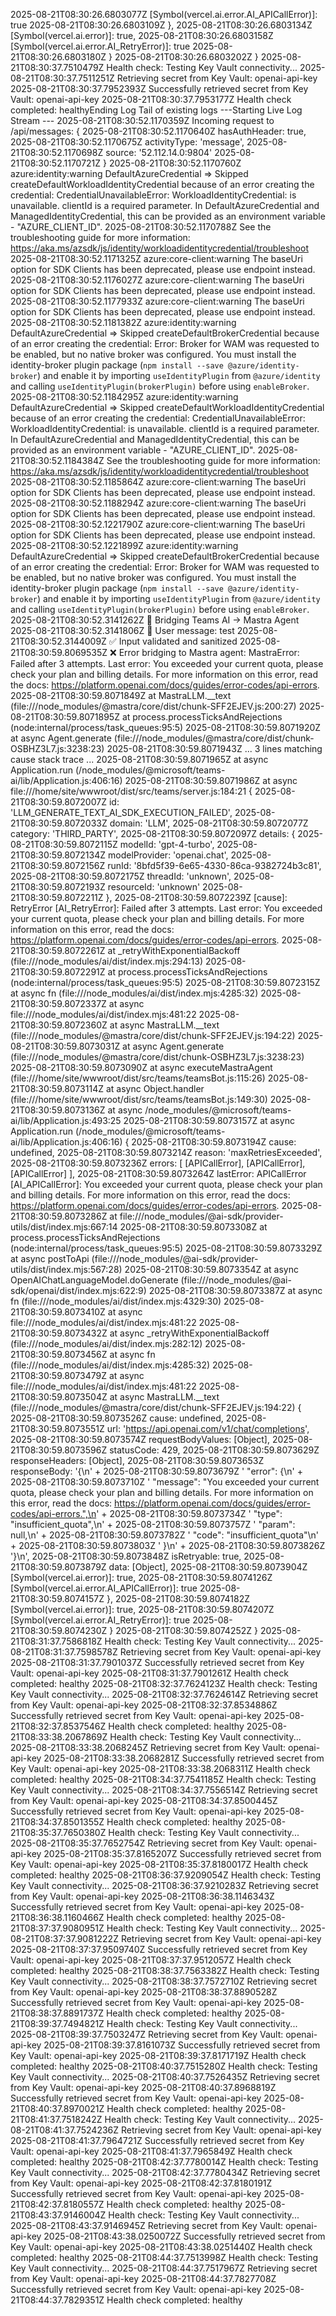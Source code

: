2025-08-21T08:30:26.6803077Z       [Symbol(vercel.ai.error.AI_APICallError)]: true
2025-08-21T08:30:26.6803109Z     },
2025-08-21T08:30:26.6803134Z     [Symbol(vercel.ai.error)]: true,
2025-08-21T08:30:26.6803158Z     [Symbol(vercel.ai.error.AI_RetryError)]: true
2025-08-21T08:30:26.6803180Z   }
2025-08-21T08:30:26.6803202Z }
2025-08-21T08:30:37.7510479Z Health check: Testing Key Vault connectivity...
2025-08-21T08:30:37.7511251Z Retrieving secret from Key Vault: openai-api-key
2025-08-21T08:30:37.7952393Z Successfully retrieved secret from Key Vault: openai-api-key
2025-08-21T08:30:37.7953177Z Health check completed: healthyEnding Log Tail of existing logs ---Starting Live Log Stream ---
2025-08-21T08:30:52.1170359Z Incoming request to /api/messages: {
2025-08-21T08:30:52.1170640Z   hasAuthHeader: true,
2025-08-21T08:30:52.1170675Z   activityType: 'message',
2025-08-21T08:30:52.1170698Z   source: '52.112.14.0:9804'
2025-08-21T08:30:52.1170721Z }
2025-08-21T08:30:52.1170760Z azure:identity:warning DefaultAzureCredential => Skipped createDefaultWorkloadIdentityCredential because of an error creating the credential: CredentialUnavailableError: WorkloadIdentityCredential: is unavailable. clientId is a required parameter. In DefaultAzureCredential and ManagedIdentityCredential, this can be provided as an environment variable - "AZURE_CLIENT_ID".
2025-08-21T08:30:52.1170788Z         See the troubleshooting guide for more information: https://aka.ms/azsdk/js/identity/workloadidentitycredential/troubleshoot
2025-08-21T08:30:52.1171325Z azure:core-client:warning The baseUri option for SDK Clients has been deprecated, please use endpoint instead.
2025-08-21T08:30:52.1176027Z azure:core-client:warning The baseUri option for SDK Clients has been deprecated, please use endpoint instead.
2025-08-21T08:30:52.1177933Z azure:core-client:warning The baseUri option for SDK Clients has been deprecated, please use endpoint instead.
2025-08-21T08:30:52.1181382Z azure:identity:warning DefaultAzureCredential => Skipped createDefaultBrokerCredential because of an error creating the credential: Error: Broker for WAM was requested to be enabled, but no native broker was configured. You must install the identity-broker plugin package (`npm install --save @azure/identity-broker`) and enable it by importing `useIdentityPlugin` from `@azure/identity` and calling `useIdentityPlugin(brokerPlugin)` before using `enableBroker`.
2025-08-21T08:30:52.1184295Z azure:identity:warning DefaultAzureCredential => Skipped createDefaultWorkloadIdentityCredential because of an error creating the credential: CredentialUnavailableError: WorkloadIdentityCredential: is unavailable. clientId is a required parameter. In DefaultAzureCredential and ManagedIdentityCredential, this can be provided as an environment variable - "AZURE_CLIENT_ID".
2025-08-21T08:30:52.1184384Z         See the troubleshooting guide for more information: https://aka.ms/azsdk/js/identity/workloadidentitycredential/troubleshoot
2025-08-21T08:30:52.1185864Z azure:core-client:warning The baseUri option for SDK Clients has been deprecated, please use endpoint instead.
2025-08-21T08:30:52.1188294Z azure:core-client:warning The baseUri option for SDK Clients has been deprecated, please use endpoint instead.
2025-08-21T08:30:52.1221790Z azure:core-client:warning The baseUri option for SDK Clients has been deprecated, please use endpoint instead.
2025-08-21T08:30:52.1221899Z azure:identity:warning DefaultAzureCredential => Skipped createDefaultBrokerCredential because of an error creating the credential: Error: Broker for WAM was requested to be enabled, but no native broker was configured. You must install the identity-broker plugin package (`npm install --save @azure/identity-broker`) and enable it by importing `useIdentityPlugin` from `@azure/identity` and calling `useIdentityPlugin(brokerPlugin)` before using `enableBroker`.
2025-08-21T08:30:52.3141262Z 🔄 Bridging Teams AI → Mastra Agent
2025-08-21T08:30:52.3141806Z 📝 User message: test
2025-08-21T08:30:52.3144009Z ✅ Input validated and sanitized
2025-08-21T08:30:59.8069535Z ❌ Error bridging to Mastra agent: MastraError: Failed after 3 attempts. Last error: You exceeded your current quota, please check your plan and billing details. For more information on this error, read the docs: https://platform.openai.com/docs/guides/error-codes/api-errors.
2025-08-21T08:30:59.8071849Z     at MastraLLM.__text (file:///node_modules/@mastra/core/dist/chunk-SFF2EJEV.js:200:27)
2025-08-21T08:30:59.8071895Z     at process.processTicksAndRejections (node:internal/process/task_queues:95:5)
2025-08-21T08:30:59.8071920Z     at async Agent.generate (file:///node_modules/@mastra/core/dist/chunk-OSBHZ3L7.js:3238:23)
2025-08-21T08:30:59.8071943Z     ... 3 lines matching cause stack trace ...
2025-08-21T08:30:59.8071965Z     at async Application.run (/node_modules/@microsoft/teams-ai/lib/Application.js:406:16)
2025-08-21T08:30:59.8071986Z     at async file:///home/site/wwwroot/dist/src/teams/server.js:184:21 {
2025-08-21T08:30:59.8072007Z   id: 'LLM_GENERATE_TEXT_AI_SDK_EXECUTION_FAILED',
2025-08-21T08:30:59.8072033Z   domain: 'LLM',
2025-08-21T08:30:59.8072077Z   category: 'THIRD_PARTY',
2025-08-21T08:30:59.8072097Z   details: {
2025-08-21T08:30:59.8072115Z     modelId: 'gpt-4-turbo',
2025-08-21T08:30:59.8072134Z     modelProvider: 'openai.chat',
2025-08-21T08:30:59.8072156Z     runId: '8bfd5f39-6e65-4330-86ca-9382724b3c81',
2025-08-21T08:30:59.8072175Z     threadId: 'unknown',
2025-08-21T08:30:59.8072193Z     resourceId: 'unknown'
2025-08-21T08:30:59.8072211Z   },
2025-08-21T08:30:59.8072239Z   [cause]: RetryError [AI_RetryError]: Failed after 3 attempts. Last error: You exceeded your current quota, please check your plan and billing details. For more information on this error, read the docs: https://platform.openai.com/docs/guides/error-codes/api-errors.
2025-08-21T08:30:59.8072261Z       at _retryWithExponentialBackoff (file:///node_modules/ai/dist/index.mjs:294:13)
2025-08-21T08:30:59.8072291Z       at process.processTicksAndRejections (node:internal/process/task_queues:95:5)
2025-08-21T08:30:59.8072315Z       at async fn (file:///node_modules/ai/dist/index.mjs:4285:32)
2025-08-21T08:30:59.8072337Z       at async file:///node_modules/ai/dist/index.mjs:481:22
2025-08-21T08:30:59.8072360Z       at async MastraLLM.__text (file:///node_modules/@mastra/core/dist/chunk-SFF2EJEV.js:194:22)
2025-08-21T08:30:59.8073031Z       at async Agent.generate (file:///node_modules/@mastra/core/dist/chunk-OSBHZ3L7.js:3238:23)
2025-08-21T08:30:59.8073090Z       at async executeMastraAgent (file:///home/site/wwwroot/dist/src/teams/teamsBot.js:115:26)
2025-08-21T08:30:59.8073114Z       at async Object.handler (file:///home/site/wwwroot/dist/src/teams/teamsBot.js:149:30)
2025-08-21T08:30:59.8073136Z       at async /node_modules/@microsoft/teams-ai/lib/Application.js:493:25
2025-08-21T08:30:59.8073157Z       at async Application.run (/node_modules/@microsoft/teams-ai/lib/Application.js:406:16) {
2025-08-21T08:30:59.8073194Z     cause: undefined,
2025-08-21T08:30:59.8073214Z     reason: 'maxRetriesExceeded',
2025-08-21T08:30:59.8073236Z     errors: [ [APICallError], [APICallError], [APICallError] ],
2025-08-21T08:30:59.8073264Z     lastError: APICallError [AI_APICallError]: You exceeded your current quota, please check your plan and billing details. For more information on this error, read the docs: https://platform.openai.com/docs/guides/error-codes/api-errors.
2025-08-21T08:30:59.8073286Z         at file:///node_modules/@ai-sdk/provider-utils/dist/index.mjs:667:14
2025-08-21T08:30:59.8073308Z         at process.processTicksAndRejections (node:internal/process/task_queues:95:5)
2025-08-21T08:30:59.8073329Z         at async postToApi (file:///node_modules/@ai-sdk/provider-utils/dist/index.mjs:567:28)
2025-08-21T08:30:59.8073354Z         at async OpenAIChatLanguageModel.doGenerate (file:///node_modules/@ai-sdk/openai/dist/index.mjs:622:9)
2025-08-21T08:30:59.8073387Z         at async fn (file:///node_modules/ai/dist/index.mjs:4329:30)
2025-08-21T08:30:59.8073410Z         at async file:///node_modules/ai/dist/index.mjs:481:22
2025-08-21T08:30:59.8073432Z         at async _retryWithExponentialBackoff (file:///node_modules/ai/dist/index.mjs:282:12)
2025-08-21T08:30:59.8073456Z         at async fn (file:///node_modules/ai/dist/index.mjs:4285:32)
2025-08-21T08:30:59.8073479Z         at async file:///node_modules/ai/dist/index.mjs:481:22
2025-08-21T08:30:59.8073504Z         at async MastraLLM.__text (file:///node_modules/@mastra/core/dist/chunk-SFF2EJEV.js:194:22) {
2025-08-21T08:30:59.8073526Z       cause: undefined,
2025-08-21T08:30:59.8073551Z       url: 'https://api.openai.com/v1/chat/completions',
2025-08-21T08:30:59.8073574Z       requestBodyValues: [Object],
2025-08-21T08:30:59.8073596Z       statusCode: 429,
2025-08-21T08:30:59.8073629Z       responseHeaders: [Object],
2025-08-21T08:30:59.8073653Z       responseBody: '{\n' +
2025-08-21T08:30:59.8073679Z         '    "error": {\n' +
2025-08-21T08:30:59.8073710Z         '        "message": "You exceeded your current quota, please check your plan and billing details. For more information on this error, read the docs: https://platform.openai.com/docs/guides/error-codes/api-errors.",\n' +
2025-08-21T08:30:59.8073734Z         '        "type": "insufficient_quota",\n' +
2025-08-21T08:30:59.8073757Z         '        "param": null,\n' +
2025-08-21T08:30:59.8073782Z         '        "code": "insufficient_quota"\n' +
2025-08-21T08:30:59.8073803Z         '    }\n' +
2025-08-21T08:30:59.8073826Z         '}\n',
2025-08-21T08:30:59.8073848Z       isRetryable: true,
2025-08-21T08:30:59.8073879Z       data: [Object],
2025-08-21T08:30:59.8073904Z       [Symbol(vercel.ai.error)]: true,
2025-08-21T08:30:59.8074126Z       [Symbol(vercel.ai.error.AI_APICallError)]: true
2025-08-21T08:30:59.8074157Z     },
2025-08-21T08:30:59.8074182Z     [Symbol(vercel.ai.error)]: true,
2025-08-21T08:30:59.8074207Z     [Symbol(vercel.ai.error.AI_RetryError)]: true
2025-08-21T08:30:59.8074230Z   }
2025-08-21T08:30:59.8074252Z }
2025-08-21T08:31:37.7586818Z Health check: Testing Key Vault connectivity...
2025-08-21T08:31:37.7598578Z Retrieving secret from Key Vault: openai-api-key
2025-08-21T08:31:37.7901037Z Successfully retrieved secret from Key Vault: openai-api-key
2025-08-21T08:31:37.7901261Z Health check completed: healthy
2025-08-21T08:32:37.7624123Z Health check: Testing Key Vault connectivity...
2025-08-21T08:32:37.7624614Z Retrieving secret from Key Vault: openai-api-key
2025-08-21T08:32:37.8534886Z Successfully retrieved secret from Key Vault: openai-api-key
2025-08-21T08:32:37.8537546Z Health check completed: healthy
2025-08-21T08:33:38.2067869Z Health check: Testing Key Vault connectivity...
2025-08-21T08:33:38.2068245Z Retrieving secret from Key Vault: openai-api-key
2025-08-21T08:33:38.2068281Z Successfully retrieved secret from Key Vault: openai-api-key
2025-08-21T08:33:38.2068311Z Health check completed: healthy
2025-08-21T08:34:37.7541185Z Health check: Testing Key Vault connectivity...
2025-08-21T08:34:37.7556514Z Retrieving secret from Key Vault: openai-api-key
2025-08-21T08:34:37.8500445Z Successfully retrieved secret from Key Vault: openai-api-key
2025-08-21T08:34:37.8501355Z Health check completed: healthy
2025-08-21T08:35:37.7650380Z Health check: Testing Key Vault connectivity...
2025-08-21T08:35:37.7652754Z Retrieving secret from Key Vault: openai-api-key
2025-08-21T08:35:37.8165207Z Successfully retrieved secret from Key Vault: openai-api-key
2025-08-21T08:35:37.8180017Z Health check completed: healthy
2025-08-21T08:36:37.9209054Z Health check: Testing Key Vault connectivity...
2025-08-21T08:36:37.9210283Z Retrieving secret from Key Vault: openai-api-key
2025-08-21T08:36:38.1146343Z Successfully retrieved secret from Key Vault: openai-api-key
2025-08-21T08:36:38.1160466Z Health check completed: healthy
2025-08-21T08:37:37.9080951Z Health check: Testing Key Vault connectivity...
2025-08-21T08:37:37.9081222Z Retrieving secret from Key Vault: openai-api-key
2025-08-21T08:37:37.9509740Z Successfully retrieved secret from Key Vault: openai-api-key
2025-08-21T08:37:37.9512057Z Health check completed: healthy
2025-08-21T08:38:37.7563382Z Health check: Testing Key Vault connectivity...
2025-08-21T08:38:37.7572710Z Retrieving secret from Key Vault: openai-api-key
2025-08-21T08:38:37.8890528Z Successfully retrieved secret from Key Vault: openai-api-key
2025-08-21T08:38:37.8891737Z Health check completed: healthy
2025-08-21T08:39:37.7494821Z Health check: Testing Key Vault connectivity...
2025-08-21T08:39:37.7503247Z Retrieving secret from Key Vault: openai-api-key
2025-08-21T08:39:37.8161073Z Successfully retrieved secret from Key Vault: openai-api-key
2025-08-21T08:39:37.8171719Z Health check completed: healthy
2025-08-21T08:40:37.7515280Z Health check: Testing Key Vault connectivity...
2025-08-21T08:40:37.7526435Z Retrieving secret from Key Vault: openai-api-key
2025-08-21T08:40:37.8968819Z Successfully retrieved secret from Key Vault: openai-api-key
2025-08-21T08:40:37.8970021Z Health check completed: healthy
2025-08-21T08:41:37.7518242Z Health check: Testing Key Vault connectivity...
2025-08-21T08:41:37.7524236Z Retrieving secret from Key Vault: openai-api-key
2025-08-21T08:41:37.7964721Z Successfully retrieved secret from Key Vault: openai-api-key
2025-08-21T08:41:37.7965849Z Health check completed: healthy
2025-08-21T08:42:37.7780014Z Health check: Testing Key Vault connectivity...
2025-08-21T08:42:37.7780434Z Retrieving secret from Key Vault: openai-api-key
2025-08-21T08:42:37.8180191Z Successfully retrieved secret from Key Vault: openai-api-key
2025-08-21T08:42:37.8180557Z Health check completed: healthy
2025-08-21T08:43:37.9146004Z Health check: Testing Key Vault connectivity...
2025-08-21T08:43:37.9146945Z Retrieving secret from Key Vault: openai-api-key
2025-08-21T08:43:38.0250072Z Successfully retrieved secret from Key Vault: openai-api-key
2025-08-21T08:43:38.0251440Z Health check completed: healthy
2025-08-21T08:44:37.7513998Z Health check: Testing Key Vault connectivity...
2025-08-21T08:44:37.7517967Z Retrieving secret from Key Vault: openai-api-key
2025-08-21T08:44:37.7827708Z Successfully retrieved secret from Key Vault: openai-api-key
2025-08-21T08:44:37.7829351Z Health check completed: healthy